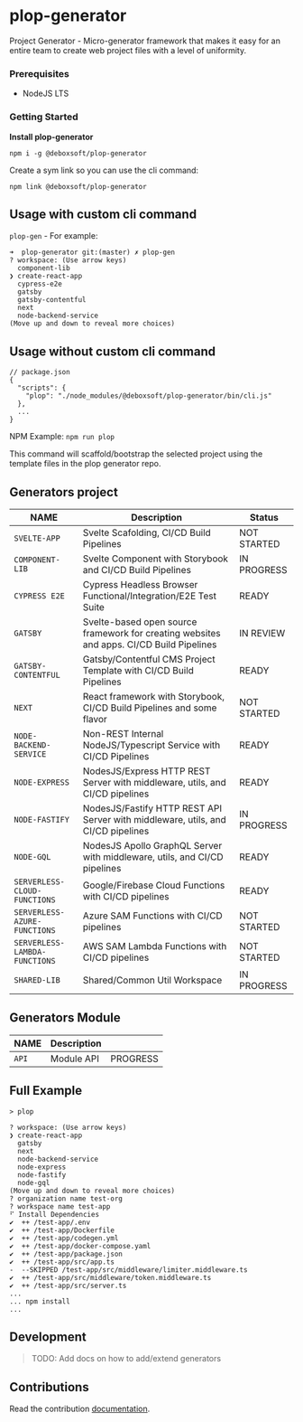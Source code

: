 # plop-generator
Project Generator - Micro-generator framework that makes it easy for an entire team to create web project files with a level of uniformity.


### Prerequisites
* NodeJS LTS

### Getting Started
**Install plop-generator**

```
npm i -g @deboxsoft/plop-generator
```

Create a sym link so you can use the cli command:

`npm link @deboxsoft/plop-generator`

## Usage with custom cli command

`plop-gen` - For example:

```
➜  plop-generator git:(master) ✗ plop-gen
? workspace: (Use arrow keys)
  component-lib
❯ create-react-app
  cypress-e2e
  gatsby
  gatsby-contentful
  next
  node-backend-service
(Move up and down to reveal more choices)
```

## Usage without custom cli command

```
// package.json
{
  "scripts": {
    "plop": "./node_modules/@deboxsoft/plop-generator/bin/cli.js"
  },
  ...
}
```

NPM Example: `npm run plop`

This command will scaffold/bootstrap the selected project using the template files in the plop generator repo.

## Generators project

| NAME                            | Description                                                                              | Status            |
| ------------------------------- | -----------------------------------------------------------------------------------------| -------------------
| `SVELTE-APP`                     | Svelte Scafolding, CI/CD Build Pipelines                                                | NOT STARTED       |
| `COMPONENT-LIB`                 | Svelte Component with Storybook and CI/CD Build Pipelines                                | IN PROGRESS       |
| `CYPRESS E2E`                   | Cypress Headless Browser Functional/Integration/E2E Test Suite                           | READY             |
| `GATSBY`                        | Svelte-based open source framework for creating websites and apps. CI/CD Build Pipelines | IN REVIEW         |
| `GATSBY-CONTENTFUL`             | Gatsby/Contentful CMS Project Template with CI/CD Build Pipelines                        | READY             |
| `NEXT`                          | React framework with Storybook, CI/CD Build Pipelines and some flavor                    | NOT STARTED       |
| `NODE-BACKEND-SERVICE`          | Non-REST Internal NodeJS/Typescript Service with CI/CD Pipelines                         | READY             |
| `NODE-EXPRESS`                  | NodesJS/Express HTTP REST Server with middleware, utils, and CI/CD pipelines             | READY             |
| `NODE-FASTIFY`                  | NodesJS/Fastify HTTP REST API Server with middleware, utils, and CI/CD pipelines         | IN PROGRESS       |
| `NODE-GQL`                      | NodesJS Apollo GraphQL Server with middleware, utils, and CI/CD pipelines                | READY             |
| `SERVERLESS-CLOUD-FUNCTIONS`    | Google/Firebase Cloud Functions with CI/CD pipelines                                     | READY             |
| `SERVERLESS-AZURE-FUNCTIONS`    | Azure SAM Functions with CI/CD pipelines                                                 | NOT STARTED       |
| `SERVERLESS-LAMBDA-FUNCTIONS`   | AWS SAM Lambda Functions with CI/CD pipelines                                            | NOT STARTED       |
| `SHARED-LIB`                    | Shared/Common Util Workspace                                                             | IN PROGRESS       |

## Generators Module
| NAME                            | Description                                                                               |                   |
|---------------------------------|-------------------------------------------------------------------------------------------|-------------------|
| `API`                           | Module API                                                                                | PROGRESS          |

## Full Example

```
> plop

? workspace: (Use arrow keys)
❯ create-react-app
  gatsby
  next
  node-backend-service
  node-express
  node-fastify
  node-gql
(Move up and down to reveal more choices)
? organization name test-org
? workspace name test-app
⠋ Install Dependencies
✔  ++ /test-app/.env
✔  ++ /test-app/Dockerfile
✔  ++ /test-app/codegen.yml
✔  ++ /test-app/docker-compose.yaml
✔  ++ /test-app/package.json
✔  ++ /test-app/src/app.ts
-  --SKIPPED /test-app/src/middleware/limiter.middleware.ts
✔  ++ /test-app/src/middleware/token.middleware.ts
✔  ++ /test-app/src/server.ts
...
... npm install
...
```

## Development

> TODO: Add docs on how to add/extend generators

## Contributions

Read the contribution [documentation](./docs/CONTRIBUTING.md).
